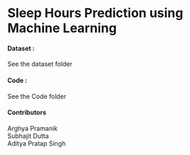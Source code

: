 <h1>Sleep Hours Prediction using Machine Learning</h1>
<h4>Dataset : </h4> <p>See the dataset folder</p>
<h4>Code : </h4> <p>See the Code folder</p>
<h4>Contributors</h4> <p>Arghya Pramanik <br>Subhajit Dutta <br>Aditya Pratap Singh</p>
 
